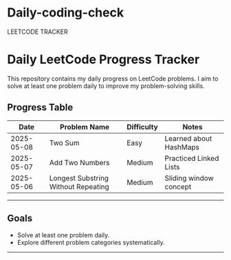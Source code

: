 # Daily-coding-check
LEETCODE TRACKER
# Daily LeetCode Progress Tracker

This repository contains my daily progress on LeetCode problems. I aim to solve at least one problem daily to improve my problem-solving skills.

## Progress Table

| Date       | Problem Name                       | Difficulty | Notes                  |
|------------|------------------------------------|------------|------------------------|
| 2025-05-08 | Two Sum                            | Easy       | Learned about HashMaps |
| 2025-05-07 | Add Two Numbers                    | Medium     | Practiced Linked Lists |
| 2025-05-06 | Longest Substring Without Repeating| Medium     | Sliding window concept |

---

## Goals

- Solve at least one problem daily.
- Explore different problem categories systematically.

---
